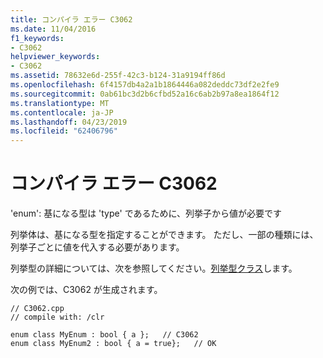 ```yaml
---
title: コンパイラ エラー C3062
ms.date: 11/04/2016
f1_keywords:
- C3062
helpviewer_keywords:
- C3062
ms.assetid: 78632e6d-255f-42c3-b124-31a9194ff86d
ms.openlocfilehash: 6f4157db4a2a1b1864446a082deddc73df2e2fe9
ms.sourcegitcommit: 0ab61bc3d2b6cfbd52a16c6ab2b97a8ea1864f12
ms.translationtype: MT
ms.contentlocale: ja-JP
ms.lasthandoff: 04/23/2019
ms.locfileid: "62406796"
---
```

# <a name="compiler-error-c3062"></a>コンパイラ エラー C3062

'enum': 基になる型は 'type' であるために、列挙子から値が必要です

列挙体は、基になる型を指定することができます。 ただし、一部の種類には、列挙子ごとに値を代入する必要があります。

列挙型の詳細については、次を参照してください。[列挙型クラス](../../extensions/enum-class-cpp-component-extensions.md)します。

次の例では、C3062 が生成されます。

```
// C3062.cpp
// compile with: /clr

enum class MyEnum : bool { a };   // C3062
enum class MyEnum2 : bool { a = true};   // OK
```
